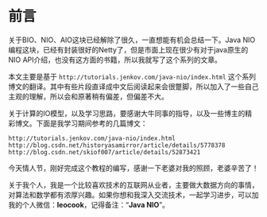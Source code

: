 # 前言

关于BIO、NIO、AIO这块已经解除了很久，一直想能有机会总结一下。Java NIO编程这块，已经有封装很好的Netty了，但是市面上现在很少有对于java原生的NIO API介绍，也没有这方面的书籍，所以我就写了这个系列的文章。

本文主要是基于 `http://tutorials.jenkov.com/java-nio/index.html` 这个系列博文的翻译。其中有些片段直译成中文后阅读起来会很蹩脚，所以加入了一些自己主观的理解，所以会和原著稍有偏差，但偏差不大。

关于计算的IO模型，以及学习思路，要感谢大牛同事的指导，以及一些博主的精彩博文。下面是我学习期间参考的几篇博文：

```
http://tutorials.jenkov.com/java-nio/index.html
http://blog.csdn.net/historyasamirror/article/details/5778378
http://blog.csdn.net/skiof007/article/details/52873421
```

今天情人节，刚好完成这个教程的编写，感谢一下老婆对我的照顾，老婆辛苦了！

关于我个人，我是一个比较喜欢技术的互联网从业者，主要做大数据方向的事情，对算法和数学都有浓厚兴趣。如果你想和我深入交流技术，一起学习进步，可以加我的个人微信：**leocook**，记得备注：“**Java NIO**”。

